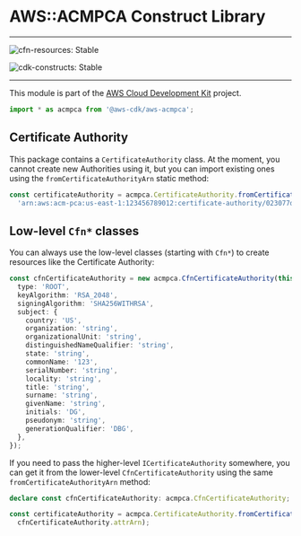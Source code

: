 # AWS::ACMPCA Construct Library

<!--BEGIN STABILITY BANNER-->

---

![cfn-resources: Stable](https://img.shields.io/badge/cfn--resources-stable-success.svg?style=for-the-badge)

![cdk-constructs: Stable](https://img.shields.io/badge/cdk--constructs-stable-success.svg?style=for-the-badge)

---

<!--END STABILITY BANNER-->

This module is part of the [AWS Cloud Development Kit](https://github.com/aws/aws-cdk) project.

```ts nofixture
import * as acmpca from '@aws-cdk/aws-acmpca';
```

## Certificate Authority

This package contains a `CertificateAuthority` class.
At the moment, you cannot create new Authorities using it,
but you can import existing ones using the `fromCertificateAuthorityArn` static method:

```ts
const certificateAuthority = acmpca.CertificateAuthority.fromCertificateAuthorityArn(this, 'CA',
  'arn:aws:acm-pca:us-east-1:123456789012:certificate-authority/023077d8-2bfa-4eb0-8f22-05c96deade77');
```

## Low-level `Cfn*` classes

You can always use the low-level classes
(starting with `Cfn*`) to create resources like the Certificate Authority:

```ts
const cfnCertificateAuthority = new acmpca.CfnCertificateAuthority(this, 'CA', {
  type: 'ROOT',
  keyAlgorithm: 'RSA_2048',
  signingAlgorithm: 'SHA256WITHRSA',
  subject: {
    country: 'US',
    organization: 'string',
    organizationalUnit: 'string',
    distinguishedNameQualifier: 'string',
    state: 'string',
    commonName: '123',
    serialNumber: 'string',
    locality: 'string',
    title: 'string',
    surname: 'string',
    givenName: 'string',
    initials: 'DG',
    pseudonym: 'string',
    generationQualifier: 'DBG',
  },
});
```

If you need to pass the higher-level `ICertificateAuthority` somewhere,
you can get it from the lower-level `CfnCertificateAuthority` using the same `fromCertificateAuthorityArn` method:

```ts
declare const cfnCertificateAuthority: acmpca.CfnCertificateAuthority;

const certificateAuthority = acmpca.CertificateAuthority.fromCertificateAuthorityArn(this, 'CertificateAuthority',
  cfnCertificateAuthority.attrArn);
```

